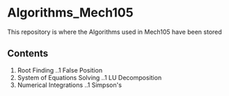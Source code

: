 # Algorithms_Mech105
This repository is where the Algorithms used in Mech105 have been stored

## Contents
1. Root Finding
..1 False Position
2. System of Equations Solving
..1 LU Decomposition
3. Numerical Integrations
..1 Simpson's
